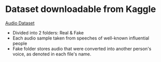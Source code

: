 
# Dataset downloadable from Kaggle
[Audio Dataset](https://www.kaggle.com/datasets/birdy654/deep-voice-deepfake-voice-recognition/data)
- Divided into 2 folders: Real & Fake
- Each audio sample taken from speeches of well-known influential people
- Fake folder stores audio that were converted into another person's voice, as denoted in each file's name.
